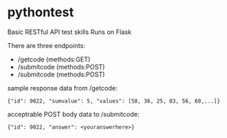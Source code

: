 # pythontest
Basic RESTful API test skills
Runs on Flask

There are three endpoints:

- /getcode (methods:GET)
- /submitcode (methods:POST)
- /submitcode  (methods:POST)

sample response data from /getcode:
```
{"id": 9022, "sumvalue": 5, "values": [58, 36, 25, 83, 56, 68,...]}
```
acceptrable POST body data to /submitcode:
```
{"id": 9022, "answer": <youranswerhere>}
```



